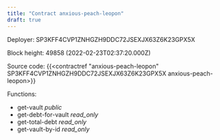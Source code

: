 ```yaml
---
title: "Contract anxious-peach-leopon"
draft: true
---
```

Deployer: SP3KFF4CVP1ZNHGZH9DDC72JSEXJX63Z6K23GPX5X


 



Block height: 49858 (2022-02-23T02:37:20.000Z)

Source code: {{<contractref "anxious-peach-leopon" SP3KFF4CVP1ZNHGZH9DDC72JSEXJX63Z6K23GPX5X anxious-peach-leopon>}}

Functions:

* get-vault _public_
* get-debt-for-vault _read_only_
* get-total-debt _read_only_
* get-vault-by-id _read_only_
